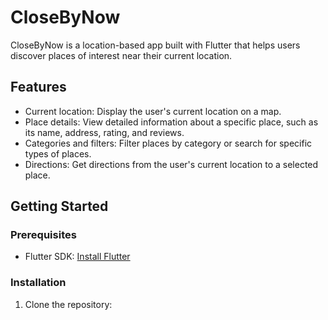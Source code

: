 # CloseByNow

CloseByNow is a location-based app built with Flutter that helps users discover places of 
interest near their current location. 

## Features

- Current location: Display the user's current location on a map.
- Place details: View detailed information about a specific place, such as its name, address, rating, and reviews.
- Categories and filters: Filter places by category or search for specific types of places.
- Directions: Get directions from the user's current location to a selected place.


## Getting Started

### Prerequisites

- Flutter SDK: [Install Flutter](https://flutter.dev/docs/get-started/install)

### Installation

1. Clone the repository:

